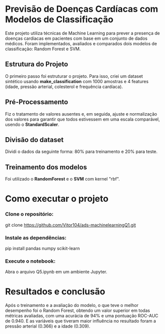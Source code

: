 

# Previsão de Doenças Cardíacas com Modelos de Classificação
Este projeto utiliza técnicas de Machine Learning para prever a presença de doenças cardíacas em pacientes com base em um conjunto de dados médicos. Foram implementados, avaliados e comparados dois modelos de classificação: Random Forest e SVM.

## Estrutura do Projeto

O primeiro passo foi estruturar o projeto. Para isso, criei um dataset sintético usando **make_classification** com 1000 amostras e 4 features (idade, pressão arterial, colesterol e frequência cardíaca).

## Pré-Processamento

Fiz o tratamento de valores ausentes e, em seguida, ajuste e normalização dos valores para garantir que todos estivessem em uma escala comparável, usendo o **StandardScaler**.

## Divisão do dataset

Dividi o dados da seguinte forma: 80% para treinamento e 20% para teste.

## Treinamento dos modelos

Foi utilizado o **RandomForest** e o **SVM** com kernel "rbf".

# Como executar o projeto

### Clone o repositório:

git clone https://github.com/Vitor104/ads-machinelearningQ1.git

### Instale as dependências:

pip install pandas numpy scikit-learn

### Execute o notebook:

Abra o arquivo Q5.ipynb em um ambiente Jupyter.

# Resultados e conclusão

Após o treinamento e a avaliação do modelo, o que teve o melhor desempenho foi o Random Forest, obtendo um valor superior em todas métricas avaliadas, com uma acurácia de 94% e uma pontuação ROC-AUC de 0.940.
E as variáveis que tiveram maior influência no resultado foram a pressão arterial (0.366) e a idade (0.309).
